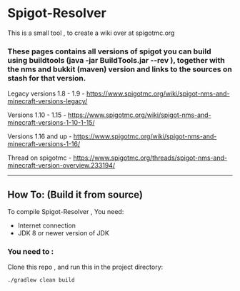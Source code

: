 # Spigot-Resolver

This is a small tool , to create a wiki over at spigotmc.org

### These pages contains all versions of spigot you can build using buildtools (java -jar BuildTools.jar --rev <version>), together with the nms and bukkit (maven) version and links to the sources on stash for that version.

Legacy versions 1.8 - 1.9 - https://www.spigotmc.org/wiki/spigot-nms-and-minecraft-versions-legacy/

Versions 1.10 - 1.15 - https://www.spigotmc.org/wiki/spigot-nms-and-minecraft-versions-1-10-1-15/

Versions 1.16 and up - https://www.spigotmc.org/wiki/spigot-nms-and-minecraft-versions-1-16/

Thread on spigotmc - https://www.spigotmc.org/threads/spigot-nms-and-minecraft-version-overview.233194/

---------------------------------------------------------------------------------
## How To: (Build it from source)

To compile Spigot-Resolver , You need:

+ Internet connection
+ JDK 8 or newer version of JDK

### You need to : 
Clone this repo , and run this in the project directory:

```shell
./gradlew clean build
```
